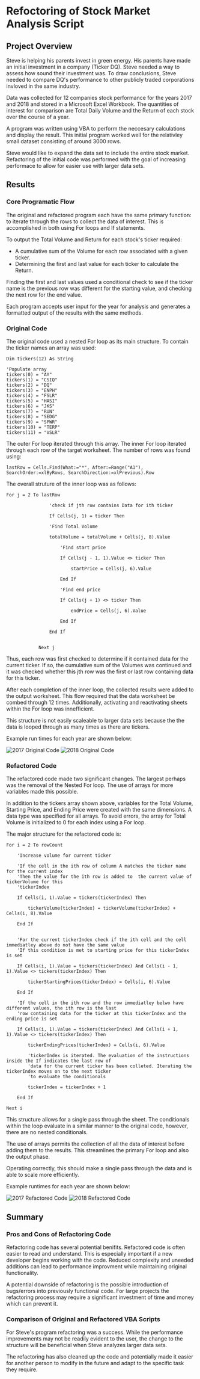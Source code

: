 # Refoctoring of Stock Market Analysis Script

## Project Overview
Steve is helping his parents invest in green energy. His parents have made an initial investment in a company (Ticker DQ). Steve needed a way to assess how sound their investment was. To draw conclusions, Steve needed to compare DQ's performance to other publicly traded corporations invloved in the same industry.

Data was collected for 12 companies stock performance for the years 2017 and 2018 and stored in a Microsoft Excel Workbook. The quantities of interest for comparison are Total Daily Volume and the Return of each stock over the course of a year.

A program was written using VBA to perform the neccesary calculations and display the result. This initial program worked well for the relativley small dataset consisting of around 3000 rows. 

Steve would like to expand the data set to include the entire stock market. Refactoring of the initial code was performed with the goal of increasing performace to allow for easier use with larger data sets.

## Results
### Core Programatic Flow
The original and refactored program each have the same primary function: to iterate through the rows to collect the data of interest. This is accomplished in both using For loops and If statements.

To output the Total Volume and Return for each stock's ticker required:

- A cumulative sum of the Volume for each row associated with a given ticker.
- Determining the first and last value for each ticker to calculate the Return.

Finding the first and last values used a conditional check to see if the ticker name is the previous row was different for the starting value, and checking the next row for the end value.

Each program accepts user input for the year for analysis and generates a formatted output of the results with the same methods.

### Original Code

The original code used a nested For loop as its main structure. To contain the ticker names an array was used:
     
    Dim tickers(12) As String
    
    'Populate array
    tickers(0) = "AY"
    tickers(1) = "CSIQ"
    tickers(2) = "DQ"
    tickers(3) = "ENPH"
    tickers(4) = "FSLR"
    tickers(5) = "HASI"
    tickers(6) = "JKS"
    tickers(7) = "RUN"
    tickers(8) = "SEDG"
    tickers(9) = "SPWR"
    tickers(10) = "TERP"
    tickers(11) = "VSLR"

The outer For loop iterated through this array. The inner For loop iterated through each row of the target worksheet. The number of rows was found using:

    lastRow = Cells.Find(What:="*", After:=Range("A1"), SearchOrder:=xlByRows, SearchDirection:=xlPrevious).Row

The overall struture of the inner loop was as follows:

    For j = 2 To lastRow
                
                    'check if jth row contains Data for ith ticker
                    
                    If Cells(j, 1) = ticker Then
                    
                    'Find Total Volume
                    
                    totalVolume = totalVolume + Cells(j, 8).Value
                    
                        'Find start price
                    
                        If Cells(j - 1, 1).Value <> ticker Then
                    
                            startPrice = Cells(j, 6).Value
                    
                        End If
                    
                        'Find end price
                    
                        If Cells(j + 1) <> ticker Then
                            
                            endPrice = Cells(j, 6).Value
                    
                        End If
                    
                    End If
                
                
                Next j

Thus, each row was first checked to determine if it contained data for the current ticker. If so, the cumulative sum of the Volumes was continued and it was checked whether this jth row was the first or last row containing data for this ticker.

After each completion of the inner loop, the collected results were added to the output worksheet. This flow required that the data worksheet be combed through 12 times. Additionally, activating and reactivating sheets within the For loop was innefficient.

This structure is not easily scaleable to larger data sets because the the data is looped through as many times as there are tickers.

Example run times for each year are shown below:

![2017 Original Code](Resources/VBA_Module_2017.png)
![2018 Original Code](Resources/VBA_Module_2018.png)


### Refactored Code

The refactored code made two significant changes. The largest perhaps was the removal of the Nested For loop. The use of arrays for more variables made this possible.

In addition to the tickers array shown above, variables for the Total Volume, Starting Price, and Ending Price were created with the same dimensions. A data type was specified for all arrays. To avoid errors, the array for Total Volume is initialized to 0 for each index using a For loop.

The major structure for the refactored code is:

    For i = 2 To rowCount
    
        'Increase volume for current ticker
        
        'If the cell in the ith row of column A matches the ticker name for the current index
        'Then the value for the ith row is added to  the current value of tickerVolume for this
        'tickerIndex
        
        If Cells(i, 1).Value = tickers(tickerIndex) Then
            
            tickerVolume(tickerIndex) = tickerVolume(tickerIndex) + Cells(i, 8).Value
            
        End If
        
        
        'For the current tickerIndex check if the ith cell and the cell immediatley above do not have the same value
        'If this condition is met to starting price for this tickerIndex is set
        
        If Cells(i, 1).Value = tickers(tickerIndex) And Cells(i - 1, 1).Value <> tickers(tickerIndex) Then
        
            tickerStartingPrices(tickerIndex) = Cells(i, 6).Value
            
        End If
        
        'If the cell in the ith row and the row immediatley belwo have different values, the ith row is the last
        'row containing data for the ticker at this tickerIndex and the ending price is set
        
        If Cells(i, 1).Value = tickers(tickerIndex) And Cells(i + 1, 1).Value <> tickers(tickerIndex) Then
            
            tickerEndingPrices(tickerIndex) = Cells(i, 6).Value

            'tickerIndex is iterated. The evaluation of the instructions inside the If indicates the last row of
            'data for the current ticker has been colleted. Iterating the tickerIndex moves on to the next ticker
            'to evaluate the conditionals
            
            tickerIndex = tickerIndex + 1
             
        End If
    
    Next i

This structure allows for a single pass through the sheet. The conditionals within the loop evaluate in a similar manner to the original code, however, there are no nested conditionals. 

The use of arrays permits the collection of all the data of interest before adding them to the results. This streamlines the primary For loop and also the output phase.

Operating correctly, this should make a single pass through the data and is able to scale more efficiently.

Example runtimes for each year are shown below:

![2017 Refactored Code](Resources/VBA_Challenge_2017.png)
![2018 Refactored Code](Resources/VBA_Challenge_2018.png)



## Summary

### Pros and Cons of Refactoring Code

Refactoring code has several potential benifits. Refactored code is often easier to read and understand. This is especially important if a new developer begins working with the code. Reduced complexity and uneeded additions can lead to performance improvment while maintaining original functionality.

A potential downside of refactoring is the possible introduction of bugs/errors into previously functional code. For large projects the refactoring process may require a significant investment of time and money which can prevent it.

### Comparison of Original and Refactored VBA Scripts

For Steve's program refactoring was a success. While the performance improvements may not be readily evident to the user, the change to the structure will be beneficial when Steve analyzes larger data sets.

The refactoring has also cleaned up the code and potentially made it easier for another person to modify in the future and adapt to the specific task they require.
